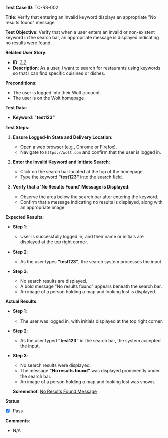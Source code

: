 **Test Case ID**: TC-RS-002

**Title**: Verify that entering an invalid keyword displays an appropriate "No results found" message

**Test Objective**: Verify that when a user enters an invalid or non-existent keyword in the search bar, an appropriate message is displayed indicating no results were found.

**Related User Story**:

- **ID**: [3.2](../../../requirements/3_User_Stories.md#32-restaurant-search-and-filtering)
- **Description**: As a user, I want to search for restaurants using keywords so that I can find specific cuisines or dishes.

**Preconditions**:

- The user is logged into their Wolt account.
- The user is on the Wolt homepage.

**Test Data**:

- **Keyword**: **"test123"** 

**Test Steps**:

1. **Ensure Logged-In State and Delivery Location**:
   - Open a web browser (e.g., Chrome or Firefox).
   - Navigate to `https://wolt.com` and confirm that the user is logged in.

2. **Enter the Invalid Keyword and Initiate Search**:
   - Click on the search bar located at the top of the homepage.
   - Type the keyword **"test123"** into the search field.

3. **Verify that a 'No Results Found' Message is Displayed**:
   - Observe the area below the search bar after entering the keyword.
   - Confirm that a message indicating no results is displayed, along with an appropriate image.

**Expected Results**:

- **Step 1**:
  - User is successfully logged in, and their name or initials are displayed at the top right corner.

- **Step 2**:
  - As the user types **"test123"**, the search system processes the input.

- **Step 3**:
  - No search results are displayed.
  - A bold message "No results found" appears beneath the search bar.
  - An image of a person holding a map and looking lost is displayed.

**Actual Results**:

- **Step 1**:
  - The user was logged in, with initials displayed at the top right corner.

- **Step 2**:
  - As the user typed **"test123"** in the search bar, the system accepted the input.

- **Step 3**:
  - No search results were displayed.
  - The message **"No results found"** was displayed prominently under the search bar.
  - An image of a person holding a map and looking lost was shown.

  **Screenshot**: [No Results Found Message](../../images/TC-RS/TC-RS-002/TC-RS-002_No_Results_Found.png)

**Status**:

- [X] Pass

**Comments**:

- N/A